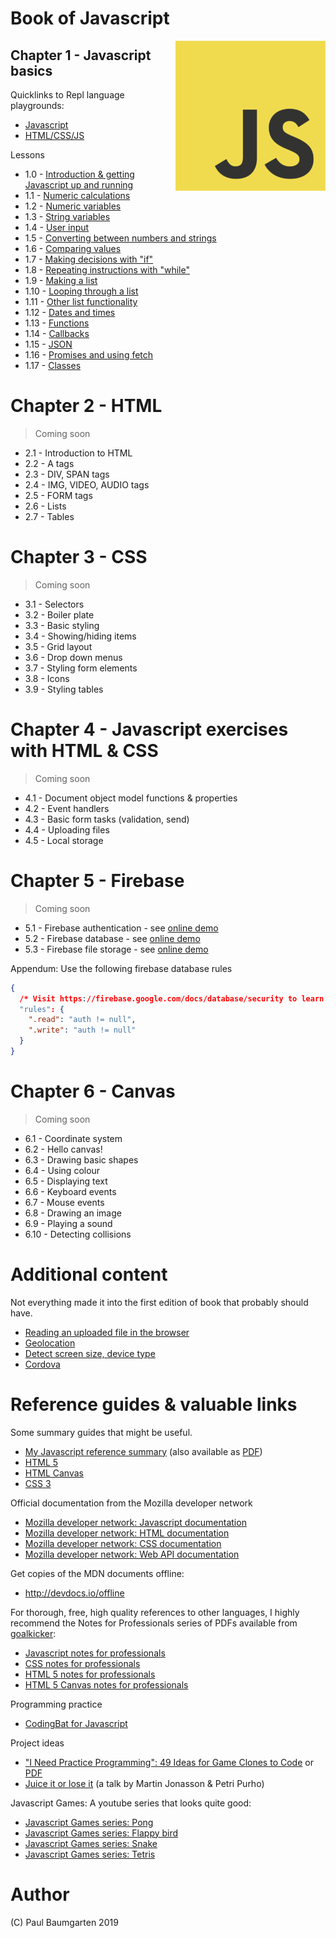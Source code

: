 # Book of Javascript

<img src="img/js-logo.png" style="float:right">

## Chapter 1 - Javascript basics

Quicklinks to Repl language playgrounds: 

* [Javascript](https://repl.it/languages/javascript)
* [HTML/CSS/JS](https://repl.it/languages/html)

Lessons

* 1.0 - [Introduction & getting Javascript up and running](100-intro.md)
* 1.1 - [Numeric calculations](101-numbers.md)
* 1.2 - [Numeric variables](102-numeric-variables.md)
* 1.3 - [String variables](103-strings.md)
* 1.4 - [User input](104-ui.md)
* 1.5 - [Converting between numbers and strings](105-casting.md)
* 1.6 - [Comparing values](106-comparing.md)
* 1.7 - [Making decisions with "if"](107-if.md)
* 1.8 - [Repeating instructions with "while"](108-while.md)
* 1.9 - [Making a list](109-arrays.md)
* 1.10 - [Looping through a list](110-looping-arrays.md)
* 1.11 - [Other list functionality](111-array-functions.md)
* 1.12 - [Dates and times](112-dates-times.md)
* 1.13 - [Functions](113-functions.md)
* 1.14 - [Callbacks](114-callbacks.md)
* 1.15 - [JSON](115-json.md)
* 1.16 - [Promises and using fetch](116-promises-and-fetch.md)
* 1.17 - [Classes](117-classes.md)

# Chapter 2 - HTML

> Coming soon

* 2.1 - Introduction to HTML
* 2.2 - A tags
* 2.3 - DIV, SPAN tags
* 2.4 - IMG, VIDEO, AUDIO tags
* 2.5 - FORM tags
* 2.6 - Lists
* 2.7 - Tables

# Chapter 3 - CSS

> Coming soon

* 3.1 - Selectors
* 3.2 - Boiler plate
* 3.3 - Basic styling
* 3.4 - Showing/hiding items
* 3.5 - Grid layout
* 3.6 - Drop down menus
* 3.7 - Styling form elements
* 3.8 - Icons
* 3.9 - Styling tables

# Chapter 4 - Javascript exercises with HTML & CSS

> Coming soon

* 4.1 - Document object model functions & properties
* 4.2 - Event handlers
* 4.3 - Basic form tasks (validation, send)
* 4.4 - Uploading files
* 4.5 - Local storage

# Chapter 5 - Firebase

> Coming soon

* 5.1 - Firebase authentication - see [online demo](htps://authdemo.jigsawapps.net/)
* 5.2 - Firebase database - see [online demo](htps://notekeeper.jigsawapps.net/)
* 5.3 - Firebase file storage - see [online demo](htps://notekeeper.jigsawapps.net/)

Appendum: Use the following firebase database rules

```json
{
  /* Visit https://firebase.google.com/docs/database/security to learn more about security rules. */
  "rules": {
    ".read": "auth != null",
    ".write": "auth != null"
  }
}
```

# Chapter 6 - Canvas

> Coming soon

* 6.1 - Coordinate system
* 6.2 - Hello canvas!
* 6.3 - Drawing basic shapes
* 6.4 - Using colour
* 6.5 - Displaying text
* 6.6 - Keyboard events
* 6.7 - Mouse events
* 6.8 - Drawing an image
* 6.9 - Playing a sound
* 6.10 - Detecting collisions

# Additional content

Not everything made it into the first edition of book that probably should have.

* [Reading an uploaded file in the browser](javascript-read-uploaded-file-in-broswer)
* [Geolocation](javascript-geolocation)
* [Detect screen size, device type](javascript-detect-device)
* [Cordova](javascript-cordova)

# Reference guides & valuable links

Some summary guides that might be useful.

* [My Javascript reference summary](/javascript-notebook) (also available as [PDF](/uploads/javascript/javascript-notebook.pdf))
* [HTML 5](/uploads/javascript/javascript-cheatsheet-html.pdf "Javascript Cheatsheet HTML")
* [HTML Canvas](/uploads/javascript/javascript-cheatsheet-canvas.pdf "Javascript Cheatsheet Canvas")
* [CSS 3](/uploads/javascript/javascript-cheatsheet-css.pdf "Javascript Cheatsheet CSS")

Official documentation from the Mozilla developer network

* [Mozilla developer network: Javascript documentation](https://developer.mozilla.org/bm/docs/Web/JavaScript)
* [Mozilla developer network: HTML documentation](https://developer.mozilla.org/en-US/docs/Web/HTML)
* [Mozilla developer network: CSS documentation](https://developer.mozilla.org/en-US/docs/Web/CSS)
* [Mozilla developer network: Web API documentation](https://developer.mozilla.org/en-US/docs/Web/API)

Get copies of the MDN documents offline:

* http://devdocs.io/offline

For thorough, free, high quality references to other languages, I highly recommend the Notes for Professionals series of PDFs available from [goalkicker](https://goalkicker.com):

* [Javascript notes for professionals](https://goalkicker.com/JavaScriptBook/)
* [CSS notes for professionals](https://goalkicker.com/CSSBook/)
* [HTML 5 notes for professionals](https://goalkicker.com/HTML5Book/)
* [HTML 5 Canvas notes for professionals](https://goalkicker.com/HTML5CanvasBook/)

Programming practice

* [CodingBat for Javascript](https://codingjs.pbaumgarten.com/)

Project ideas

* ["I Need Practice Programming": 49 Ideas for Game Clones to Code](http://inventwithpython.com/blog/2012/02/20/i-need-practice-programming-49-ideas-for-game-clones-to-code/) or [PDF](/uploads/python/python-blog-49-ideas.pdf)
* [Juice it or lose it](https://www.youtube.com/watch?v=Fy0aCDmgnxg) (a talk by Martin Jonasson & Petri Purho)

Javascript Games: A youtube series that looks quite good:

* [Javascript Games series: Pong](https://www.youtube.com/watch?v=nl0KXCa5pJk&index=2&list=PLt4757glfbhHkfz7dqojMbnBdgUnFih4B)
* [Javascript Games series: Flappy bird](https://www.youtube.com/watch?v=L07i4g-zhDA&index=3&list=PLt4757glfbhHkfz7dqojMbnBdgUnFih4B&t=0s)
* [Javascript Games series: Snake](https://www.youtube.com/watch?v=9TcU2C1AACw&index=4&list=PLt4757glfbhHkfz7dqojMbnBdgUnFih4B&t=0s)
* [Javascript Games series: Tetris](https://www.youtube.com/watch?v=HEsAr2Yt2do&index=5&list=PLt4757glfbhHkfz7dqojMbnBdgUnFih4B&t=0s)

# Author

(C) Paul Baumgarten 2019
